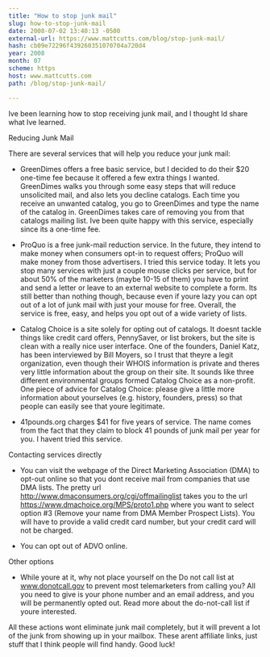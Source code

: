 ```yaml
---
title: "How to stop junk mail"
slug: how-to-stop-junk-mail
date: 2008-07-02 13:40:13 -0500
external-url: https://www.mattcutts.com/blog/stop-junk-mail/
hash: cb09e72296f439260351070704a720d4
year: 2008
month: 07
scheme: https
host: www.mattcutts.com
path: /blog/stop-junk-mail/

---
```


Ive been learning how to stop receiving junk mail, and I thought Id share what Ive learned.

Reducing Junk Mail

There are several services that will help you reduce your junk mail:

- GreenDimes offers a free basic service, but I decided to do their $20 one-time fee because it offered a few extra things I wanted. GreenDimes walks you through some easy steps that will reduce unsolicited mail, and also lets you decline catalogs. Each time you receive an unwanted catalog, you go to GreenDimes and type the name of the catalog in. GreenDimes takes care of removing you from that catalogs mailing list. Ive been quite happy with this service, especially since its a one-time fee.

- ProQuo is a free junk-mail reduction service. In the future, they intend to make money when consumers opt-in to request offers; ProQuo will make money from those advertisers. I tried this service today. It lets you stop many services with just a couple mouse clicks per service, but for about 50% of the marketers (maybe 10-15 of them) you have to print and send a letter or leave to an external website to complete a form. Its still better than nothing though, because even if youre lazy you can opt out of a lot of junk mail with just your mouse for free. Overall, the service is free, easy, and helps you opt out of a wide variety of lists.

- Catalog Choice is a site solely for opting out of catalogs. It doesnt tackle things like credit card offers, PennySaver, or list brokers, but the site is clean with a really nice user interface. One of the founders, Daniel Katz, has been interviewed by Bill Moyers, so I trust that theyre a legit organization, even though their WHOIS information is private and theres very little information about the group on their site. It sounds like three different environmental groups formed Catalog Choice as a non-profit. One piece of advice for Catalog Choice: please give a little more information about yourselves (e.g. history, founders, press) so that people can easily see that youre legitimate.

- 41pounds.org charges $41 for five years of service. The name comes from the fact that they claim to block 41 pounds of junk mail per year for you. I havent tried this service.

Contacting services directly

- You can visit the webpage of the Direct Marketing Association (DMA) to opt-out online so that you dont receive mail from companies that use DMA lists. The pretty url http://www.dmaconsumers.org/cgi/offmailinglist takes you to the url https://www.dmachoice.org/MPS/proto1.php where you want to select option #3 (Remove your name from DMA Member Prospect Lists). You will have to provide a valid credit card number, but your credit card will not be charged.

- You can opt out of ADVO online.

Other options

- While youre at it, why not place yourself on the Do not call list at www.donotcall.gov to prevent most telemarketers from calling you? All you need to give is your phone number and an email address, and you will be permanently opted out. Read more about the do-not-call list if youre interested.

All these actions wont eliminate junk mail completely, but it will prevent a lot of the junk from showing up in your mailbox. These arent affiliate links, just stuff that I think people will find handy. Good luck!
